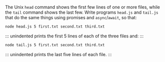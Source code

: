 The Unix `head` command shows the first few lines of one or more files,
while the `tail` command shows the last few.
Write programs `head.js` and `tail.js` that do the same things using promises and `async`/`await`,
so that:

```sh
node head.js 5 first.txt second.txt third.txt
```

::: unindented
prints the first 5 lines of each of the three files and:
:::

```sh
node tail.js 5 first.txt second.txt third.txt
```

::: unindented
prints the last five lines of each file.
:::
